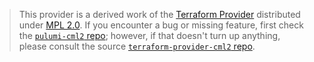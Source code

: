 > This provider is a derived work of the [Terraform Provider](https://github.com/terraform-providers/terraform-provider-cml2)
> distributed under [MPL 2.0](https://www.mozilla.org/en-US/MPL/2.0/). If you encounter a bug or missing feature,
> first check the [`pulumi-cml2` repo](/issues); however, if that doesn't turn up anything,
> please consult the source [`terraform-provider-cml2` repo](https://github.com/terraform-providers/terraform-provider-cml2/issues).
